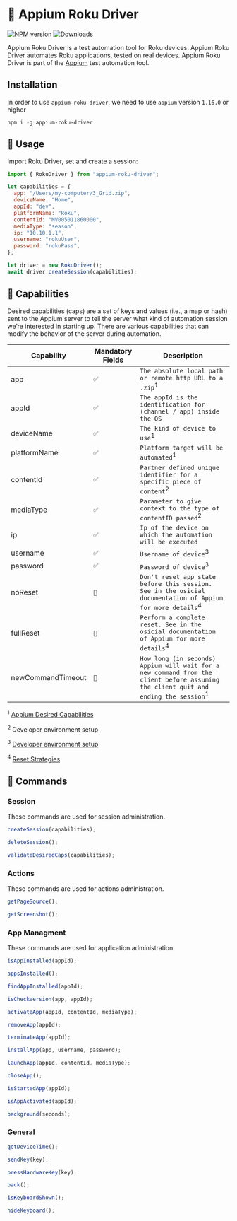 # 🚀 Appium Roku Driver

[![NPM version](http://img.shields.io/npm/v/appium-roku-driver.svg)](https://npmjs.org/package/appium-roku-driver)
[![Downloads](http://img.shields.io/npm/dm/appium-roku-driver.svg)](https://npmjs.org/package/appium-roku-driver)

Appium Roku Driver is a test automation tool for Roku devices. Appium Roku Driver automates Roku applications, tested on real devices. Appium Roku Driver is part of the [Appium](https://github.com/appium/appium) test automation tool.

## Installation

In order to use `appium-roku-driver`, we need to use `appium` version `1.16.0` or higher

```
npm i -g appium-roku-driver
```

## 🚀 Usage

Import Roku Driver, set and create a session:

```js
import { RokuDriver } from "appium-roku-driver";

let capabilities = {
  app: "/Users/my-computer/3_Grid.zip",
  deviceName: "Home",
  appId: "dev",
  platformName: "Roku",
  contentId: "MV005011860000",
  mediaType: "season",
  ip: "10.10.1.1",
  username: "rokuUser",
  password: "rokuPass",
};

let driver = new RokuDriver();
await driver.createSession(capabilities);
```

## 🚀 Capabilities

Desired capabilities (caps) are a set of keys and values (i.e., a map or hash) sent to the Appium server to tell the server what kind of automation session we’re interested in starting up. There are various capabilities that can modify the behavior of the server during automation.

| Capability        | Mandatory Fields | Description                                                                                                                                   |
| ----------------- | ---------------- | --------------------------------------------------------------------------------------------------------------------------------------------- |
| app               | `✅`             | `The absolute local path or remote http URL to a .zip`<sup>1</sup>                                                                            |
| appId             | `✅`             | `The appId is the identification for (channel / app) inside the OS`                                                                           |
| deviceName        | `✅`             | `The kind of device to use`<sup>1</sup>                                                                                                       |
| platformName      | `✅`             | `Platform target will be automated`<sup>1</sup>                                                                                               |
| contentId         | `✅`             | `Partner defined unique identifier for a specific piece of content`<sup>2</sup>                                                               |
| mediaType         | `✅`             | `Parameter to give context to the type of contentID passed`<sup>2</sup>                                                                       |
| ip                | `✅`             | `Ip of the device on which the automation will be executed`                                                                                   |
| username          | `✅`             | `Username of device`<sup>3</sup>                                                                                                              |
| password          | `✅`             | `Password of device`<sup>3</sup>                                                                                                              |
| noReset           | `🔲`             | `Don't reset app state before this session. See in the osicial documentation of Appium for more details`<sup>4</sup>                          |
| fullReset         | `🔲`             | `Perform a complete reset. See in the osicial documentation of Appium for more details`<sup>4</sup>                                           |
| newCommandTimeout | `🔲`             | `How long (in seconds) Appium will wait for a new command from the client before assuming the client quit and ending the session`<sup>1</sup> |

<sup>1</sup> [Appium Desired Capabilities](https://appium.io/docs/en/writing-running-appium/caps/)

<sup>2</sup> [Developer environment setup](https://developer.roku.com/en-gb/docs/developer-program/getting-started/developer-setup.md)

<sup>3</sup> [Developer environment setup](https://developer.roku.com/en-gb/docs/developer-program/getting-started/developer-setup.md)

<sup>4</sup> [Reset Strategies](https://appium.io/docs/en/writing-running-appium/other/reset-strategies/index.html)

## 🚀 Commands

### Session

These commands are used for session administration.

```javascript
createSession(capabilities);
```

```javascript
deleteSession();
```

```javascript
validateDesiredCaps(capabilities);
```

### Actions

These commands are used for actions administration.

```javascript
getPageSource();
```

```javascript
getScreenshot();
```

### App Managment

These commands are used for application administration.

```javascript
isAppInstalled(appId);
```

```javascript
appsInstalled();
```

```javascript
findAppInstalled(appId);
```

```javascript
isCheckVersion(app, appId);
```

```javascript
activateApp(appId, contentId, mediaType);
```

```javascript
removeApp(appId);
```

```javascript
terminateApp(appId);
```

```javascript
installApp(app, username, password);
```

```javascript
launchApp(appId, contentId, mediaType);
```

```javascript
closeApp();
```

```javascript
isStartedApp(appId);
```

```javascript
isAppActivated(appId);
```

```javascript
background(seconds);
```

### General

```javascript
getDeviceTime();
```

```javascript
sendKey(key);
```

```javascript
pressHardwareKey(key);
```

```javascript
back();
```

```javascript
isKeyboardShown();
```

```javascript
hideKeyboard();
```

